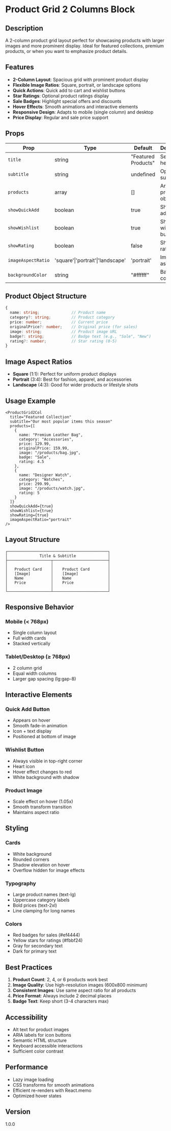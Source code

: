 # Product Grid 2 Columns Block

## Description

A 2-column product grid layout perfect for showcasing products with larger images and more prominent display. Ideal for featured collections, premium products, or when you want to emphasize product details.

## Features

- **2-Column Layout**: Spacious grid with prominent product display
- **Flexible Image Ratios**: Square, portrait, or landscape options
- **Quick Actions**: Quick add to cart and wishlist buttons
- **Star Ratings**: Optional product ratings display
- **Sale Badges**: Highlight special offers and discounts
- **Hover Effects**: Smooth animations and interactive elements
- **Responsive Design**: Adapts to mobile (single column) and desktop
- **Price Display**: Regular and sale price support

## Props

| Prop | Type | Default | Description |
|------|------|---------|-------------|
| `title` | string | "Featured Products" | Section heading |
| `subtitle` | string | undefined | Optional subtitle |
| `products` | array | [] | Array of product objects |
| `showQuickAdd` | boolean | true | Show quick add button |
| `showWishlist` | boolean | true | Show wishlist button |
| `showRating` | boolean | false | Show star ratings |
| `imageAspectRatio` | 'square'\|'portrait'\|'landscape' | 'portrait' | Image aspect ratio |
| `backgroundColor` | string | "#ffffff" | Background color |

## Product Object Structure

```typescript
{
  name: string;              // Product name
  category?: string;         // Product category
  price: number;             // Current price
  originalPrice?: number;    // Original price (for sales)
  image: string;             // Product image URL
  badge?: string;            // Badge text (e.g., "Sale", "New")
  rating?: number;           // Star rating (0-5)
}
```

## Image Aspect Ratios

- **Square** (1:1): Perfect for uniform product displays
- **Portrait** (3:4): Best for fashion, apparel, and accessories
- **Landscape** (4:3): Good for wider products or lifestyle shots

## Usage Example

```tsx
<ProductGrid2Col
  title="Featured Collection"
  subtitle="Our most popular items this season"
  products={[
    {
      name: "Premium Leather Bag",
      category: "Accessories",
      price: 129.99,
      originalPrice: 159.99,
      image: "/products/bag.jpg",
      badge: "Sale",
      rating: 4.5
    },
    {
      name: "Designer Watch",
      category: "Watches",
      price: 299.99,
      image: "/products/watch.jpg",
      rating: 5
    }
  ]}
  showQuickAdd={true}
  showWishlist={true}
  showRating={true}
  imageAspectRatio="portrait"
/>
```

## Layout Structure

```
┌────────────────────────────────────────────┐
│              Title & Subtitle              │
├───────────────────┬────────────────────────┤
│                   │                        │
│   Product Card    │    Product Card        │
│   [Image]         │    [Image]             │
│   Name            │    Name                │
│   Price           │    Price               │
│                   │                        │
└───────────────────┴────────────────────────┘
```

## Responsive Behavior

### Mobile (< 768px)
- Single column layout
- Full width cards
- Stacked vertically

### Tablet/Desktop (≥ 768px)
- 2 column grid
- Equal width columns
- Larger gap spacing (lg:gap-8)

## Interactive Elements

### Quick Add Button
- Appears on hover
- Smooth fade-in animation
- Icon + text display
- Positioned at bottom of image

### Wishlist Button
- Always visible in top-right corner
- Heart icon
- Hover effect changes to red
- White background with shadow

### Product Image
- Scale effect on hover (1.05x)
- Smooth transform transition
- Maintains aspect ratio

## Styling

### Cards
- White background
- Rounded corners
- Shadow elevation on hover
- Overflow hidden for image effects

### Typography
- Large product names (text-lg)
- Uppercase category labels
- Bold prices (text-2xl)
- Line clamping for long names

### Colors
- Red badges for sales (#ef4444)
- Yellow stars for ratings (#fbbf24)
- Gray for secondary text
- Dark for primary text

## Best Practices

1. **Product Count**: 2, 4, or 6 products work best
2. **Image Quality**: Use high-resolution images (600x800 minimum)
3. **Consistent Images**: Use same aspect ratio for all products
4. **Price Format**: Always include 2 decimal places
5. **Badge Text**: Keep short (3-4 characters max)

## Accessibility

- Alt text for product images
- ARIA labels for icon buttons
- Semantic HTML structure
- Keyboard accessible interactions
- Sufficient color contrast

## Performance

- Lazy image loading
- CSS transforms for smooth animations
- Efficient re-renders with React.memo
- Optimized hover states

## Version

1.0.0
